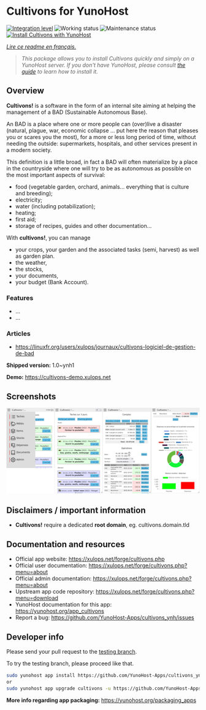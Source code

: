 <!--
N.B.: This README was automatically generated by https://github.com/YunoHost/apps/tree/master/tools/README-generator
It shall NOT be edited by hand.
-->

# Cultivons for YunoHost

[![Integration level](https://dash.yunohost.org/integration/cultivons.svg)](https://dash.yunohost.org/appci/app/cultivons) ![Working status](https://ci-apps.yunohost.org/ci/badges/cultivons.status.svg) ![Maintenance status](https://ci-apps.yunohost.org/ci/badges/cultivons.maintain.svg)  
[![Install Cultivons with YunoHost](https://install-app.yunohost.org/install-with-yunohost.svg)](https://install-app.yunohost.org/?app=cultivons)

*[Lire ce readme en français.](./README_fr.md)*

> *This package allows you to install Cultivons quickly and simply on a YunoHost server.
If you don't have YunoHost, please consult [the guide](https://yunohost.org/#/install) to learn how to install it.*

## Overview

__Cultivons!__ is a software in the form of an internal site aiming at helping the management of a BAD (Sustainable Autonomous Base).

An BAD is a place where one or more people can (over)live a disaster (natural, plague, war, economic collapse ... put here the reason that pleases you or scares you the most), for a more or less long period of time, without needing the outside: supermarkets, hospitals, and other services present in a modern society.

This definition is a little broad, in fact a BAD will often materialize by a place in the countryside where one will try to be as autonomous as possible on the most important aspects of survival:

* food (vegetable garden, orchard, animals... everything that is culture and breeding);
* electricity;
* water (including potabilization);
* heating;
* first aid;
* storage of recipes, guides and other documentation...

With __cultivons!__, you can manage 
- your crops, your garden and the associated tasks (semi, harvest) as well as garden plan.
- the weather,
- the stocks,
- your documents,
- your budget (Bank Account).

### Features
- ... 
- ...

### Articles
- https://linuxfr.org/users/xulops/journaux/cultivons-logiciel-de-gestion-de-bad


**Shipped version:** 1.0~ynh1

**Demo:** https://cultivons-demo.xulops.net

## Screenshots

![Screenshot of Cultivons](./doc/screenshots/cultivonsfull.png)

## Disclaimers / important information

- **Cultivons!** require a dedicated **root domain**, eg. cultivons.domain.tld

## Documentation and resources

* Official app website: <https://xulops.net/forge/cultivons.php>
* Official user documentation: <https://xulops.net/forge/cultivons.php?menu=about>
* Official admin documentation: <https://xulops.net/forge/cultivons.php?menu=about>
* Upstream app code repository: <https://xulops.net/forge/cultivons.php?menu=download>
* YunoHost documentation for this app: <https://yunohost.org/app_cultivons>
* Report a bug: <https://github.com/YunoHost-Apps/cultivons_ynh/issues>

## Developer info

Please send your pull request to the [testing branch](https://github.com/YunoHost-Apps/cultivons_ynh/tree/testing).

To try the testing branch, please proceed like that.

``` bash
sudo yunohost app install https://github.com/YunoHost-Apps/cultivons_ynh/tree/testing --debug
or
sudo yunohost app upgrade cultivons -u https://github.com/YunoHost-Apps/cultivons_ynh/tree/testing --debug
```

**More info regarding app packaging:** <https://yunohost.org/packaging_apps>
